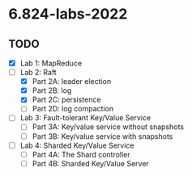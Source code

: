# 6.824-labs-2022

## TODO  

- [x] Lab 1: MapReduce
- [ ] Lab 2: Raft  
  - [x] Part 2A: leader election
  - [x] Part 2B: log
  - [x] Part 2C: persistence
  - [ ] Part 2D: log compaction
- [ ] Lab 3: Fault-tolerant Key/Value Service 
  - [ ] Part 3A: Key/value service without snapshots
  - [ ] Part 3B: Key/value service with snapshots
- [ ] Lab 4: Sharded Key/Value Service 
  - [ ] Part 4A: The Shard controller
  - [ ] Part 4B: Sharded Key/Value Server
